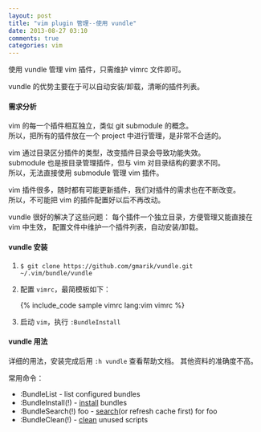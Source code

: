 ```yaml
---
layout: post
title: "vim plugin 管理--使用 vundle"
date: 2013-08-27 03:10
comments: true
categories: vim
---
```


使用 vundle 管理 vim 插件，只需维护 vimrc 文件即可。

vundle 的优势主要在于可以自动安装/卸载，清晰的插件列表。

<!--more-->

#### 需求分析

vim 的每一个插件相互独立，类似 git submodule 的概念。  
所以，把所有的插件放在一个 project 中进行管理，是非常不合适的。

vim 通过目录区分插件的类型，改变插件目录会导致功能失效。  
submodule 也是按目录管理插件，但与 vim 对目录结构的要求不同。  
所以，无法直接使用 submodule 管理 vim 插件。

vim 插件很多，随时都有可能更新插件，我们对插件的需求也在不断改变。  
所以，不可能把 vim 的插件配置好以后不再改动。

vundle 很好的解决了这些问题：
每个插件一个独立目录，方便管理又能直接在 vim 中生效，
配置文件中维护一个插件列表，自动安装/卸载。

#### vundle 安装


1. `$ git clone https://github.com/gmarik/vundle.git ~/.vim/bundle/vundle`
2. 配置 `vimrc`，最简模板如下：

    {% include_code sample vimrc lang:vim vimrc %}
3. 启动 `vim`，执行 `:BundleInstall` 

#### vundle 用法

详细的用法，安装完成后用 `:h vundle` 查看帮助文档。
其他资料的准确度不高。

常用命令：

- :BundleList          - list configured bundles
- :BundleInstall(!)    - [install](update) bundles
- :BundleSearch(!) foo - [search](or refresh cache first) for foo
- :BundleClean(!)      - [clean] unused scripts

[Vundle]:http://github.com/gmarik/vundle
[install]:https://github.com/gmarik/vundle/blob/master/doc/vundle.txt#L110-124
[update]:https://github.com/gmarik/vundle/blob/master/doc/vundle.txt#L128-134
[search]:https://github.com/gmarik/vundle/blob/master/doc/vundle.txt#L136-158
[clean]:https://github.com/gmarik/vundle/blob/master/doc/vundle.txt#L168-180
